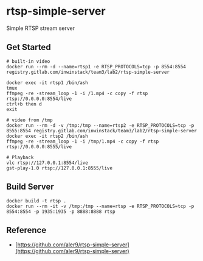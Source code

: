 # rtsp-simple-server

Simple RTSP stream server

## Get Started

```shell
# built-in video
docker run --rm -d --name=rtsp1 -e RTSP_PROTOCOLS=tcp -p 8554:8554 registry.gitlab.com/inwinstack/team3/lab2/rtsp-simple-server

docker exec -it rtsp1 /bin/ash
tmux
ffmpeg -re -stream_loop -1 -i /1.mp4 -c copy -f rtsp rtsp://0.0.0.0:8554/live
ctrl+b then d
exit

# video from /tmp
docker run --rm -d -v /tmp:/tmp --name=rtsp2 -e RTSP_PROTOCOLS=tcp -p 8555:8554 registry.gitlab.com/inwinstack/team3/lab2/rtsp-simple-server
docker exec -it rtsp2 /bin/ash
ffmpeg -re -stream_loop -1 -i /tmp/1.mp4 -c copy -f rtsp rtsp://0.0.0.0:8555/live

# Playback
vlc rtsp://127.0.0.1:8554/live
gst-play-1.0 rtsp://127.0.0.1:8555/live
```

## Build Server

```shell
docker build -t rtsp .
docker run --rm -it -v /tmp:/tmp --name=rtsp -e RTSP_PROTOCOLS=tcp -p 8554:8554 -p 1935:1935 -p 8888:8888 rtsp
```

## Reference

- [https://github.com/aler9/rtsp-simple-server](https://github.com/aler9/rtsp-simple-server)